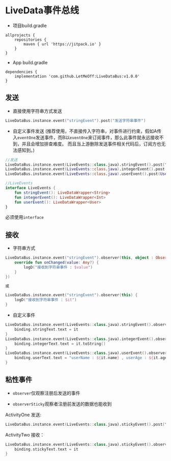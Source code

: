 # LiveData事件总线

- 项目build.gradle

```
allprojects {
    repositories {
        maven { url 'https://jitpack.io' }
    }
}
```

- App build.gradle

```
dependencies {
    implementation 'com.github.LetMeOff:LiveDataBus:v1.0.0'
}
```

## 发送

- 直接使用字符串方式发送

```kotlin
LiveDataBus.instance.event("stringEvent").post("发送字符串事件")
```

- 自定义事件发送 (推荐使用，不直接传入字符串，对事件进行约束，假如A传入`eventOne`发送事件，而B以`event0ne`来订阅事件，那么此事件就永远接收不到，并且会增加排查难度。
  而且当上游删除发送事件相关代码后，订阅方也无法感知到。)

```kotlin
//发送
LiveDataBus.instance.event(LiveEvents::class.java).stringEvent().post("这是一个字符串")
LiveDataBus.instance.event(LiveEvents::class.java).integerEvent().post(123)
LiveDataBus.instance.event(LiveEvents::class.java).userEvent().post(User("小明", 18))

//LiveEvents
interface LiveEvents {
    fun stringEvent(): LiveDataWrapper<String>
    fun integerEvent(): LiveDataWrapper<Int>
    fun userEvent(): LiveDataWrapper<User>
}
```

必须使用```interface```

## 接收

- 字符串方式

```kotlin
LiveDataBus.instance.event("stringEvent").observer(this, object : ObserverWrapper<Any>() {
    override fun onChanged(value: Any?) {
        logD("接收到字符串事件 : $value")
    }
})

或

LiveDataBus.instance.event("stringEvent").observer(this) {
    logD("接收到字符串事件 : $it")
}
```

- 自定义事件

```kotlin
LiveDataBus.instance.event(LiveEvents::class.java).stringEvent().observer(this) {
    binding.stringText.text = it
}
LiveDataBus.instance.event(LiveEvents::class.java).integerEvent().observer(this) {
    binding.integerText.text = it.toString()
}
LiveDataBus.instance.event(LiveEvents::class.java).userEvent().observer(this) {
    binding.userText.text = "userName : ${it.name} , userAge : ${it.age}"
}
```

## 粘性事件

- ```observer```仅观察注册后发送的事件

- ```observerSticky```观察者注册前发送的数据也能收到

ActivityOne 发送:

```kotlin
LiveDataBus.instance.event(LiveEvents::class.java).stickyEvent().post("这是一个粘性事件")
```

ActivityTwo 接收：

```kotlin
LiveDataBus.instance.event(LiveEvents::class.java).stickyEvent().observerSticky(this) {
    binding.stickyText.text = it
}
```
